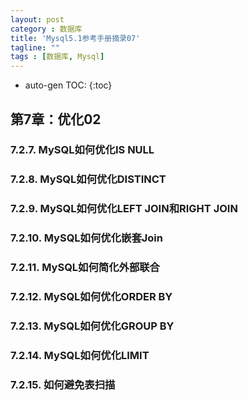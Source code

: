 ```yaml
---
layout: post
category : 数据库
title: 'Mysql5.1参考手册摘录07'
tagline: ""
tags : [数据库, Mysql]
---
```


* auto-gen TOC:
{:toc}

## 第7章：优化02

### 7.2.7. MySQL如何优化IS NULL

<!--break-->

### 7.2.8. MySQL如何优化DISTINCT

### 7.2.9. MySQL如何优化LEFT JOIN和RIGHT JOIN

### 7.2.10. MySQL如何优化嵌套Join

### 7.2.11. MySQL如何简化外部联合

### 7.2.12. MySQL如何优化ORDER BY

### 7.2.13. MySQL如何优化GROUP BY

### 7.2.14. MySQL如何优化LIMIT

### 7.2.15. 如何避免表扫描
